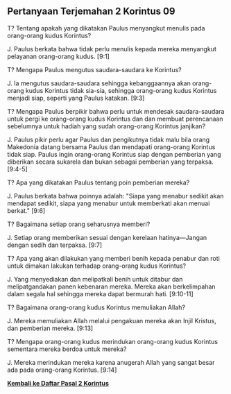 ﻿## Pertanyaan Terjemahan 2 Korintus 09 ##

T? Tentang apakah yang dikatakan Paulus menyangkut menulis pada orang-orang kudus Korintus?

J. Paulus berkata bahwa tidak perlu menulis kepada mereka menyangkut pelayanan orang-orang kudus. [9:1]

T? Mengapa Paulus mengutus saudara-saudara ke Korintus?

J. Ia mengutus saudara-saudara sehingga kebanggaannya akan orang-orang kudus Korintus tidak sia-sia, sehingga orang-orang kudus Korintus menjadi siap, seperti yang Paulus katakan. [9:3]

T? Mengapa Paulus berpikir bahwa perlu untuk mendesak saudara-saudara untuk pergi ke orang-orang kudus Korintus dan dan membuat perencanaan sebelumnya untuk hadiah yang sudah orang-orang Korintus janjikan?

J. Paulus pikir perlu agar Paulus dan pengikutnya tidak malu bila orang Makedonia datang bersama Paulus dan mendapati orang-orang Korintus tidak siap. Paulus ingin orang-orang Korintus siap dengan pemberian yang diberikan secara sukarela dan bukan sebagai pemberian yang terpaksa. [9:4-5]

T? Apa yang dikatakan Paulus tentang poin pemberian mereka?

J. Paulus berkata bahwa poinnya adalah: "Siapa yang menabur sedikit akan mendapat sedikit, siapa yang menabur untuk memberkati akan menuai berkat." [9:6]

T? Bagaimana setiap orang seharusnya memberi?

J. Setiap orang memberikan sesuai dengan kerelaan hatinya—Jangan dengan sedih dan terpaksa. [9:7]

T? Apa yang akan dilakukan yang memberi benih kepada penabur dan roti untuk dimakan lakukan terhadap orang-orang kudus Korintus?

J. Yang menyediakan dan melipatkali benih untuk ditabur dan melipatgandakan panen kebenaran mereka. Mereka akan berkelimpahan dalam segala hal sehingga mereka dapat bermurah hati. [9:10-11]

T? Bagaimana orang-orang kudus Korintus memuliakan Allah?

J. Mereka memuliakan Allah melalui pengakuan mereka akan Injil Kristus, dan pemberian mereka. [9:13]

T? Mengapa orang-orang kudus merindukan orang-orang kudus Korintus sementara mereka berdoa untuk mereka?

J. Mereka merindukan mereka karena anugerah Allah yang sangat besar ada pada orang-orang Korintus. [9:14]

__[Kembali ke Daftar Pasal 2 Korintus](./)__

